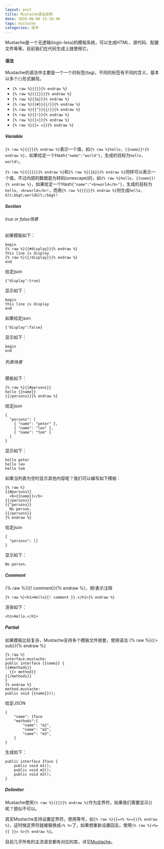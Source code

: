```yaml
---
layout: post
title: Mustache语法说明
date: 2016-06-06 15:10:40
tags: mustache
categories: 技术
---
```


Mustache是一个无逻辑(logic-less)的模板系统，可以生成HTML、源代码、配置文件等等，目前我们在代码生成上就使用它。

#### 语法

Mustache的语法中主要是一个一个的标签(tag)，不同的标签有不同的含义，基本以多个`{}`形式展现。

- `{% raw %}{{}}{% endraw %}`
- `{% raw %}{{{}}}{% endraw %}`
- `{% raw %}{{&}}{% endraw %}`
- `{% raw %}{{#}}{{/}}{% endraw %}`
- `{% raw %}{{^}}{{/}}{% endraw %}`
- `{% raw %}{{!}}{% endraw %}`
- `{% raw %}{{>}}{% endraw %}`
- `{% raw %}{{= =}}{% endraw %}`

##### Variable

`{% raw %}{{}}{% endraw %}`表示一个值，如`{% raw %}hello, {{name}}!{% endraw %}`，如果给定一个Hash`{"name":"world"}`，生成的目标为`hello, world!`。

`{% raw %}{{{}}}{% endraw %}`和`{% raw %}{{&}}{% endraw %}`同样可以表示一个值，不过内部的数据是为转码(unescape)的，如`{% raw %}hello, {{name}}!{% endraw %}`，如果给定一个Hash`{"name":"<b>world</b>"}`，生成的目标为`hello, <b>world</b>!`，而用`{% raw %}{{}}{% endraw %}`则生成`hello, &lt;b&gt;world&lt;/b&gt!`

##### Section

###### true or false场景

如果模板如下：

```
begin
{% raw %}{{#display}}{% endraw %}
this line is display
{% raw %}{{/display}}{% endraw %}
end
```

给定json

```
{"display":true}
```

显示如下：

```
begin
this line is display
end
```

如果给定json

```
{"display":false}
```

显示如下：

```
begin
end
```

###### 列表场景

模板如下：

```
{% raw %}{{#persons}}
hello {{name}}
{{/persons}}{% endraw %}
```

给定json

```
{
  "persons": [
    { "name": "peter" },
    { "name": "leo" },
    { "name": "tom" }
  ]
}
```

显示如下：

```
hello peter
hello leo
hello tom
```

如果当列表为空时显示其他内容呢？我们可以编写如下模板：

```
{% raw %}
{{#persons}}
  <b>{{name}}</b>
{{/persons}}
{{^persons}}
  No person.
{{/persons}}
{% endraw %}
```

给定json

```
{
  "persons": []
}
```

显示如下：

```
No person.
```

##### Comment

{% raw %}{{! comment}}{% endraw %}，用!表示注释

```
{% raw %}<h1>Hello{{! comment }}.</h1>{% endraw %}
```

渲染如下：

```
<h1>Hello.</h1>
```

##### Partial

如果模板比较复杂，Mustache支持多个模板文件嵌套，使用语法 {% raw %}{{> sub}}{% endraw %}

```
{% raw %}
interface.mustache:
public interface {{name}} {
{{#methods}}
  {{> method}}
{{/methods}}
}
{% endraw %}
method.mustache:
public void {{name}}();
```

给定JSON

```
{
    "name": Iface
    "methods":[
        "name": "m1",
        "name": "m2",
        "name": "m3",
    ]
}
```

生成如下：

```
public interface Iface {
    public void m1();
    public void m2();
    public void m3();
}
```

##### Delimiter

Mustache使用`{% raw %}{{}}{% endraw %}`作为定界符，如果我们需要显示{}呢？貌似不可以。

其实Mustache支持设置定界符，使用等号，如`{% raw %}{{=<% %>=}}{% endraw %}`，这时候定界符就被替换成`<% %>`了，如果想重新设置回去，使用`{% raw %}<%={{ }}= %>{% endraw %}`。


目前几乎所有的主流语言都有对应的库，详见[Mustache](http://mustache.github.io/)。

